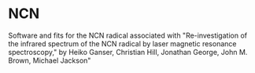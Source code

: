 # NCN
Software and fits for the NCN radical associated with "Re-investigation of the infrared spectrum of the NCN radical by laser magnetic resonance spectroscopy," by Heiko Ganser, Christian Hill, Jonathan George, John M. Brown, Michael Jackson"
